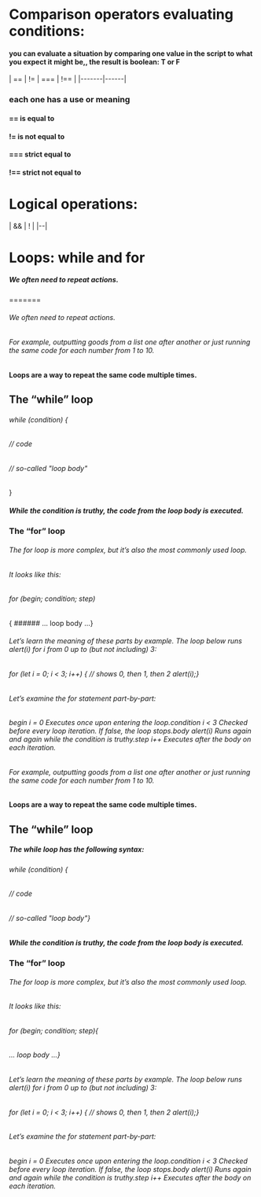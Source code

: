 # Comparison operators evaluating conditions:

#### you can evaluate a situation by comparing one value in the script to what you expect it might be,, the result is boolean: T or F

| ==    | !=   | === | !== |
|-------|------| 

### each one has a use or meaning
#### == is equal to
#### != is not equal to
#### === strict equal to
#### !== strict not equal to

# Logical operations:
| && | ! |
|--| 


# Loops: while and for

##### *We often need to repeat actions.*
=======
###### We often need to repeat actions.

###### For example, outputting goods from a list one after another or just running the same code for each number from 1 to 10.

#### Loops are a way to repeat the same code multiple times.

## The “while” loop

###### while (condition) {
######  // code
######  // so-called "loop body"
}
##### While the condition is truthy, the code from the loop body is executed.

### The “for” loop
###### The for loop is more complex, but it’s also the most commonly used loop.

###### It looks like this:

###### for (begin; condition; step) 
{ ######  ... loop body ...}
###### Let’s learn the meaning of these parts by example. The loop below runs alert(i) for i from 0 up to (but not including) 3:

###### for (let i = 0; i < 3; i++) { // shows 0, then 1, then 2 alert(i);}

###### Let’s examine the for statement part-by-part:

		
###### begin	i = 0	Executes once upon entering the loop.condition	i < 3	Checked before every loop iteration. If false, the loop stops.body	alert(i)	Runs again and again while the condition is truthy.step	i++	Executes after the body on each iteration.
###### For example, outputting goods from a list one after another or just running the same code for each number from 1 to 10.
#### Loops are a way to repeat the same code multiple times.

## The “while” loop
##### The while loop has the following syntax:

###### while (condition) {
######  // code
######  // so-called "loop body"}
##### While the condition is truthy, the code from the loop body is executed.

### The “for” loop
###### The for loop is more complex, but it’s also the most commonly used loop.

###### It looks like this:

###### for (begin; condition; step){
 ######  ... loop body ...}
###### Let’s learn the meaning of these parts by example. The loop below runs alert(i) for i from 0 up to (but not including) 3:

###### for (let i = 0; i < 3; i++) { // shows 0, then 1, then 2 alert(i);}

###### Let’s examine the for statement part-by-part:

		
###### begin	i = 0	Executes once upon entering the loop.condition	i < 3	Checked before every loop iteration. If false, the loop stops.body	alert(i)	Runs again and again while the condition is truthy.step	i++	Executes after the body on each iteration.